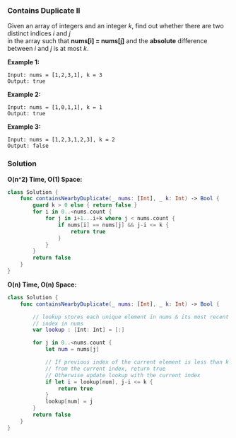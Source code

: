 
### Contains Duplicate II

Given an array of integers and an integer *k*, find out whether there are two distinct indices *i* and *j*</br> 
in the array such that __nums[i] = nums[j]__ and the __absolute__ difference between *i* and *j* is at most *k*.

__Example 1:__
```
Input: nums = [1,2,3,1], k = 3
Output: true
```
__Example 2:__
```
Input: nums = [1,0,1,1], k = 1
Output: true
```
__Example 3:__
```
Input: nums = [1,2,3,1,2,3], k = 2
Output: false
```

### Solution
__O(n^2) Time, O(1) Space:__
```Swift
class Solution {
    func containsNearbyDuplicate(_ nums: [Int], _ k: Int) -> Bool {
        guard k > 0 else { return false }
        for i in 0..<nums.count {
            for j in i+1...i+k where j < nums.count {
                if nums[i] == nums[j] && j-i <= k {
                    return true
                }
            }
        }
        return false
    }
}
```
__O(n) Time, O(n) Space:__
```Swift
class Solution {
    func containsNearbyDuplicate(_ nums: [Int], _ k: Int) -> Bool {

        // lookup stores each unique element in nums & its most recent
        // index in nums
        var lookup : [Int: Int] = [:]

        for j in 0..<nums.count {
            let num = nums[j]

            // If previous index of the current element is less than k apart
            // from the current index, return true
            // Otherwise update lookup with the current index
            if let i = lookup[num], j-i <= k {
                return true
            }
            lookup[num] = j
        }
        return false
    }
}
```